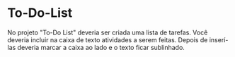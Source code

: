 # To-Do-List

No projeto "To-Do List" deveria ser criada uma lista de tarefas.
Você deveria incluir na caixa de texto atividades a serem feitas.
Depois de inserí-las deveria marcar a caixa ao lado e o texto ficar sublinhado.
